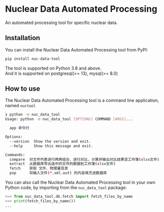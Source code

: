 # Nuclear Data Automated Processing

An automated processing tool for specific nuclear data.

## Installation

You can install the Nuclear Data Automated Processing tool from PyPI:

```bash
pip install nuc-data-tool
```

The tool is supported on Python 3.8 and above.  
And it is supported on postgresql(>= 13), mysql(>= 8.0)

## How to use

The Nuclear Data Automated Processing tool is a command line application, named `nuctool`

```bash
❯ python -m nuc_data_tool
Usage: python -m nuc_data_tool [OPTIONS] COMMAND [ARGS]...

  app 命令行

Options:
  --version  Show the version and exit.
  --help     Show this message and exit.

Commands:
  compare  对文件列表进行两两组合，进行对比，计算并输出对比结果至工作簿(xlsx文件)
  extract  从数据库导出选中的文件的数据到工作簿(xlsx文件)
  fetch    获取 文件、物理量信息
  pop      将输入文件(*.xml.out) 的内容填充进数据库
```


You can also call the Nuclear Data Automated Processing tool in your own Python code, by importing from the `nuc_data_tool` package:

```python
>>> from nuc_data_tool.db.fetch import fetch_files_by_name
>>> print(fetch_files_by_name())
...
```